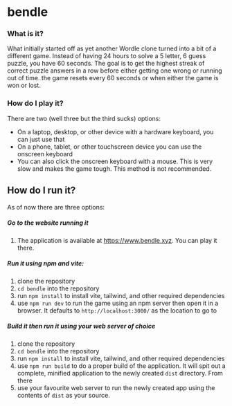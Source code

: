 # bendle

### What is it?
What initially started off as yet another Wordle clone turned into a bit of a different game. Instead of having 24 hours to solve a 5 letter, 6 guess puzzle,
you have 60 seconds. The goal is to get the highest streak of correct puzzle answers in a row before either getting one wrong or running out of time. the game
resets every 60 seconds or when either the game is won or lost.

### How do I play it?
There are two (well three but the third sucks) options:
* On a laptop, desktop, or other device with a hardware keyboard, you can just use that
* On a phone, tablet, or other touchscreen device you can use the onscreen keyboard
* You can also click the onscreen keyboard with a mouse. This is very slow and makes the game tough. This method is not recommended.

## How do I run it?
As of now there are three options:
##### Go to the website running it
1) The application is available at https://www.bendle.xyz. You can play it there.
##### Run it using npm and vite:
1) clone the repository
2) `cd bendle` into the repository
3) run `npm install` to install vite, tailwind, and other required dependencies
4) use `npm run dev` to run the game using an npm server then open it in a browser. It defaults to `http://localhost:3000/` as the location to go to

##### Build it then run it using your web server of choice
1) clone the repository
2) `cd bendle` into the repository
3) run `npm install` to install vite, tailwind, and other required dependencies
4) use `npm run build` to do a proper build of the application. It will spit out a complete, minified application to the newly created `dist` directory. From there
5) use your favourite web server to run the newly created app using the contents of `dist` as your source.
